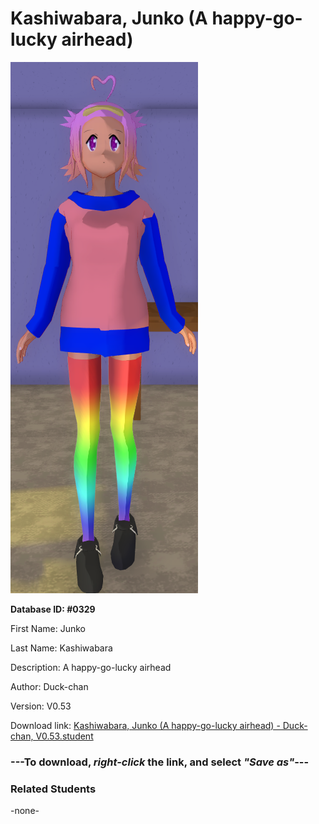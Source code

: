 # Kashiwabara, Junko (A happy-go-lucky airhead)

<img src="../../Files/Images/Kashiwabara, Junko (A happy-go-lucky airhead).png" title="Kashiwabara, Junko (A happy-go-lucky airhead) - Duck-chan, V0.53">

**Database ID: #0329**

First Name: Junko

Last Name: Kashiwabara

Description: A happy-go-lucky airhead

Author: Duck-chan

Version: V0.53

Download link: <a href="https://raw.githubusercontent.com/Arbiter1223/Daigaku-Gurashi-Custom-Students/master/Files/Student%20Files/Kashiwabara%2C%20Junko%20(A%20happy-go-lucky%20airhead)%20-%20Duck-chan%2C%20V0.53.student">Kashiwabara, Junko (A happy-go-lucky airhead) - Duck-chan, V0.53.student</a>

### ---**To download, _right-click_ the link, and select _"Save as"_**---

### Related Students

-none-
